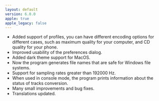 ```yaml
---
layout: default
version: 6.0.0
apple: true
apple_legacy: false
---
```


* Added support of profiles, you can have different encoding options for different cases, such as maximum quality for your computer, and CD quality for your phone.
* Improved usability of the preferences dialog.
* Added dark theme support for MacOS.
* Now the program generates file names that are safe for Windows file systems.
* Support for sampling rates greater than 192000 Hz.
* When used in console mode, the program prints information about the status of tracks conversion.
* Many small improvements and bug fixes.
* Translations updated.
